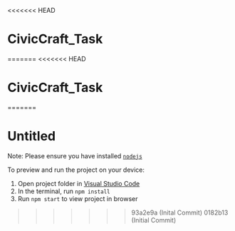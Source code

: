 <<<<<<< HEAD
# CivicCraft_Task
=======
<<<<<<< HEAD
# CivicCraft_Task
=======

  # Untitled

  Note: Please ensure you have installed <code><a href="https://nodejs.org/en/download/">nodejs</a></code>

  To preview and run the project on your device:
  1) Open project folder in <a href="https://code.visualstudio.com/download">Visual Studio Code</a>
  2) In the terminal, run `npm install`
  3) Run `npm start` to view project in browser
  
>>>>>>> 93a2e9a (Inital Commit)
>>>>>>> 0182b13 (Initial Commit)
